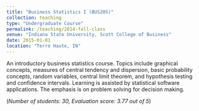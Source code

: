 ```yaml
---
title: "Business Statistics I (BUS205)"
collection: teaching
type: "Undergraduate Course"
permalink: /teaching/2014-fall-class
venue: "Indiana State University, Scott College of Business"
date: 2015-01-01
location: "Terre Haute, IN"
---
```


An introductory business statistics course. Topics include graphical concepts, measures of central tendency and dispersion, basic probability concepts, random variables, central limit theorem, and hypothesis testing and confidence intervals. Learning is assisted by statistical software applications. The emphasis is on problem solving for decision making. 

(*Number of students: 30, Evaluation score: 3.77 out of 5*)